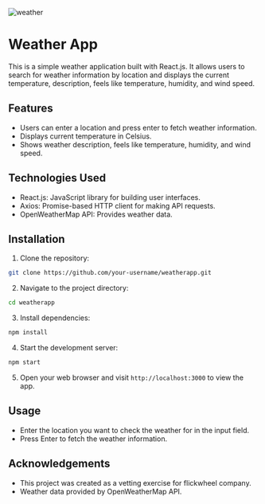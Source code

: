 ![weather](https://github.com/khaymanii/weatherapp/assets/116851212/c7a7f238-26aa-4e85-b452-0b4549c75aa8)

# Weather App

This is a simple weather application built with React.js. It allows users to search for weather information by location and displays the current temperature, description, feels like temperature, humidity, and wind speed.

## Features

- Users can enter a location and press enter to fetch weather information.
- Displays current temperature in Celsius.
- Shows weather description, feels like temperature, humidity, and wind speed.

## Technologies Used

- React.js: JavaScript library for building user interfaces.
- Axios: Promise-based HTTP client for making API requests.
- OpenWeatherMap API: Provides weather data.

## Installation

1. Clone the repository:
```bash
git clone https://github.com/your-username/weatherapp.git
```
2. Navigate to the project directory:
```bash
cd weatherapp
```
3. Install dependencies:
```bash
npm install
```
4. Start the development server:
```bash
npm start
```
5. Open your web browser and visit `http://localhost:3000` to view the app.

## Usage

- Enter the location you want to check the weather for in the input field.
- Press Enter to fetch the weather information.

## Acknowledgements

- This project was created as a vetting exercise for flickwheel company.
- Weather data provided by OpenWeatherMap API.

